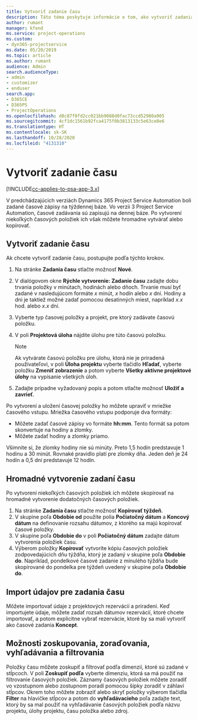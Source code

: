```yaml
---
title: Vytvoriť zadanie času
description: Táto téma poskytuje informácie o tom, ako vytvoriť zadania času.
author: rumant
manager: kfend
ms.service: project-operations
ms.custom:
- dyn365-projectservice
ms.date: 05/20/2019
ms.topic: article
ms.author: rumant
audience: Admin
search.audienceType:
- admin
- customizer
- enduser
search.app:
- D365CE
- D365PS
- ProjectOperations
ms.openlocfilehash: d8c87f0fd2cc021bb9088d0fac73ccd52980a905
ms.sourcegitcommit: 4cf1dc1561b92fca4175f0b3813133c5e63ce8e6
ms.translationtype: HT
ms.contentlocale: sk-SK
ms.lasthandoff: 10/28/2020
ms.locfileid: "4131310"
---
```

# <a name="create-time-entries"></a>Vytvoriť zadanie času

[!INCLUDE[cc-applies-to-psa-app-3.x](../includes/cc-applies-to-psa-app-3x.md)]

V predchádzajúcich verziách Dynamics 365 Project Service Automation boli zadané časové zápisy na týždennej báze. Vo verzii 3 Project Service Automation, časové zadávania sú zapisujú na dennej báze. Po vytvorení niekoľkých časových položiek ich však môžete hromadne vytvárať alebo kopírovať.

## <a name="create-a-time-entry"></a>Vytvoriť zadanie času

Ak chcete vytvoriť zadanie času, postupujte podľa týchto krokov.

1. Na stránke **Zadania času** stlačte možnosť **Nové**.
2. V dialógovom okne **Rýchle vytvorenie: Zadanie času** zadajte dobu trvania položky v minútach, hodinách alebo dňoch. Trvanie musí byť zadané v nasledujúcom formáte *x* minút, *x* hodín alebo *x* dní. Hodiny a dni je taktiež možné zadať pomocou desatinných miest, napríklad *x.x* hod. alebo *x.x* dní.
3. Vyberte typ časovej položky a projekt, pre ktorý zadávate časovú položku.
4. V poli **Projektová úloha** nájdite úlohu pre túto časovú položku.

    > [!NOTE]
    > Ak vytvárate časovú položku pre úlohu, ktorá nie je priradená používateľovi, v poli **Úloha projektu** vyberte tlačidlo **Hľadať**, vyberte položku **Zmeniť zobrazenie** a potom vyberte **Všetky aktívne projektové úlohy** na vypísanie všetkých úloh.

5. Zadajte prípadne vyžadovaný popis a potom stlačte možnosť **Uložiť a zavrieť**.

Po vytvorení a uložení časovej položky ho môžete upraviť v mriežke časového vstupu. Mriežka časového vstupu podporuje dva formáty:

- Môžete zadať časové zápisy vo formáte **hh:mm**. Tento formát sa potom skonvertuje na hodiny a zlomky.
- Môžete zadať hodiny a zlomky priamo.

Všimnite si, že zlomky hodiny nie sú minúty. Preto 1,5 hodín predstavuje 1 hodinu a 30 minút. Rovnaké pravidlo platí pre zlomky dňa. Jeden deň je 24 hodín a 0,5 dní predstavuje 12 hodín.

## <a name="bulk-create-time-entries"></a>Hromadné vytvorenie zadaní času

Po vytvorení niekoľkých časových položiek ich môžete skopírovať na hromadné vytvorenie dodatočných časových položiek.

1. Na stránke **Zadania času** stlačte možnosť **Kopírovať týždeň**.
2. V skupine poľa **Obdobie od** použite polia **Počiatočný dátum** a **Koncový dátum** na definovanie rozsahu dátumov, z ktorého sa majú kopírovať časové položky.
3. V skupine poľa **Obdobie do** v poli **Počiatočný dátum** zadajte dátum vytvorenia položiek času.
4. Výberom položky **Kopírovať** vytvoríte kópiu časových položiek zodpovedajúcich dňu týždňa, ktorý je zadaný v skupine poľa **Obdobie do**. Napríklad, pondelkové časové zadanie z minulého týždňa bude skopírované do pondelka pre týždeň uvedený v skupine poľa **Obdobie do**.

## <a name="import-data-for-time-entries"></a>Import údajov pre zadania času

Môžete importovať údaje z projektových rezervácií a priradení. Keď importujete údaje, môžete zadať rozsah dátumov rezervácií, ktoré chcete importovať, a potom explicitne vybrať rezervácie, ktoré by sa mali vytvoriť ako časové zadania **Koncept**.

## <a name="group-by-sort-search-and-filter-capabilities"></a>Možnosti zoskupovania, zoraďovania, vyhľadávania a filtrovania

Položky času môžete zoskupiť a filtrovať podľa dimenzií, ktoré sú zadané v stĺpcoch. V poli **Zoskupiť podľa** vyberte dimenziu, ktorá sa má použiť na filtrovanie časových položiek. Záznamy časových položiek môžete zoradiť vo vzostupnom alebo zostupnom poradí pomocou šípky zoradiť v záhlaví stĺpcov. Okrem toho môžete zobraziť alebo skryť položky výberom tlačidla **Filter** na hlavičke stĺpcov a potom do **vyhľadávacieho** poľa zadajte text, ktorý by sa mal použiť na vyhľadávanie časových položiek podľa názvu projektu, úlohy projektu, času položka alebo zdroj.

